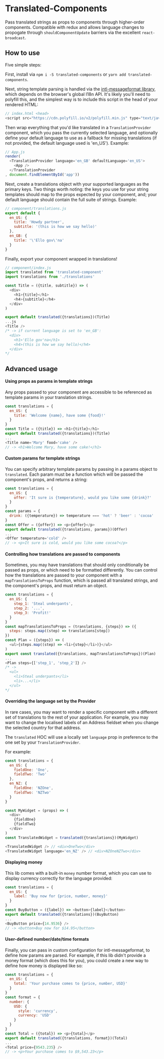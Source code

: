 
# Translated-Components

Pass translated strings as props to components through higher-order components. Compatible with redux and allows language changes to propogate through `shouldComponentUpdate` barriers via the excellent `react-broadcast`. 

## How to use

Five simple steps: 

First, install via `npm i -S translated-components` or `yarn add translated-components`.

Next, string template parsing is handled via the [intl-messageformat library](https://github.com/yahoo/intl-messageformat), which depends on the browser's global I18n API. It's likely you'll need to polyfill this, and the simplest way is to include this script in the head of your rendered HTML: 

```js
// index.html <head>
<script src="https://cdn.polyfill.io/v2/polyfill.min.js" type="text/javascript" />
```

Then wrap everything that you'd like translated in a `TranslationProvider` component, which you pass the currently selected language, and optionally define your default language to use as a fallback for missing translations (if not provided, the default language used is 'en_US'). Example: 

```js
// App.js
render(
  <TranslationProvider language='en_GB' defaultLanguage='en_US'>
    <App />
  </TranslationProvider
, document.findElementById('app'))
```

Next, create a translations object with your supported languages as the primary keys. Two things worth noting: the keys you use for your string templates should map to the props expected by your component, and; your default language should contain the full suite of strings. Example: 

```js
// component/translations.js
export default {
  en_US: {
    title: 'Howdy partner',
    subtitle: '(this is how we say hello)'
  },
  en_GB: {
    title: '\'Ello gov\'na'
  }
}
```

Finally, export your component wrapped in translations!

```js
// component/index.js
import translated from 'translated-component'
import translations from './translations'

const Title = ({title, subtitle}) => (
  <div>
    <h1>{title}</h1>
    <h4>{subtitle}</h4>
  </div>
)

export default translated({translations})(Title)
...js
<Title />
/* -> if current language is set to 'en_GB':
  <div>
    <h1>'Ello gov'na</h1>
    <h4>(this is how we say hello)</h4>
  </div>
*/
```

## Advanced usage

#### Using props as params in template strings

Any props passed to your component are accessible to be referenced as template params in your translation strings. 

```js
const translations = {
  en_US: {
    title: 'Welcome {name}, have some {food}!'
  }
}
const Title = ({title}) => <h1>{title}</h1>
export default translated({translations})(Title)
...
<Title name='Mary' food='cake' />
// -> <h1>Welcome Mary, have some cake!</h1>
```

#### Custom params for template strings

You can specify arbitrary template params by passing in a params object to `translated`. Each param must be a function which will be passed the component's props, and returns a string: 

```js
const translations = {
  en_US: {
    offer: 'It sure is {temperature}, would you like some {drink}?'
  }
}
const params = {
  drink: ({temperature}) => temperature === 'hot' ? 'beer' : 'cocoa'
}
const Offer = ({offer}) => <p>{offer}</p>
export default translated({translations, params})(Offer)
...
<Offer temperature='cold' />
// -> <p>It sure is cold, would you like some cocoa?</p>
```

#### Controlling how translations are passed to components

Sometimes, you may have translations that should only conditionally be passed as props, or which need to be formatted differently. You can control how the translations are passed to your component with a `mapTranslationsToProps` function, which is passed all translated strings, and the component's props, and must return an object. 

```js
const translations = {
  en_US: {
    step_1: 'Steal underpants',
    step_2: '...',
    step_3: 'Profit!'
  }
}
const mapTranslationsToProps = (translations, {steps}) => ({
  steps: steps.map((step) => translations[step])   
})
const Plan = ({steps}) => (
  <ul>{steps.map((step) => <li>{step}</li>)}</ul>
)
export const translated({translations, mapTranslationsToProps})(Plan)
...
<Plan steps={['step_1', 'step_2']} />
/* ->
  <ul>
    <li>Steal underpants</li>
    <li>...</li>
  </ul>
*/
```

#### Overriding the language set by the Provider

In rare cases, you may want to render a specific component with a different set of translations to
the rest of your application. For example, you may want to change the localised labels of an Address
fieldset when you change the selected country for that address.

The `translated` HOC will use a locally set `language` prop in preference to the one set by your
`TranslationProvider`.

For example:

```js
const translations = {
  en_US: {
    fieldOne: 'One',
    fieldTwo: 'Two'
  },
  en_NZ: {
    fieldOne: 'NZOne',
    fieldTwo: 'NZTwo'
  }
}

const MyWidget = (props) => (
  <div>
    {fieldOne}
    {fieldTwo}
  </div>
)
const TranslatedWidget = translated({translations})(MyWidget)

<TranslatedWidget /> // <div>OneTwo</div>
<TranslatedWidget language='en_NZ' /> // <div>NZOneNZTwo</div>

```

#### Displaying money

This lib comes with a built-in `money` number format, which you can use to display currency correctly for the language provided: 

```js
const translations = {
  en_US: {
    label: 'Buy now for {price, number, money}'
  }
}
const BuyButton = ({label}) => <button>{label}</button>
export default translated({translations})(BuyButton)
...
<BuyButton price={14.9536} />
// -> <button>Buy now for $14.95</button>
```

#### User-defined number/date/time formats

Finally, you can pass in custom configuration for intl-messageformat, to define how params are parsed. For example, if this lib didn't provide a money format (which does this for you), you could create a new way to define how money is displayed like so:

```js
const translations = {
  en_US: {
    total: 'Your purchase comes to {price, number, USD}'
  }
}
const format = {
  number: {
    USD: {
      style: 'currency',
      currency: 'USD'
    }
  }
}
const Total = ({total}) => <p>{total}</p>
export default translated({translations, format})(Total)
...
<Total price={9543.235} />
// -> <p>Your purchase comes to $9,543.23</p>
```
